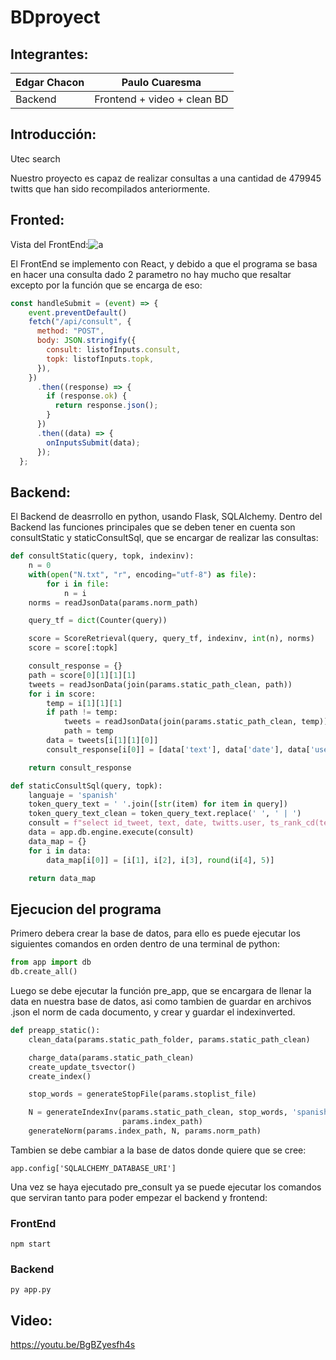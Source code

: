 # BDproyect

## Integrantes:
| Edgar Chacon| Paulo Cuaresma|
| ----- | ---- |
| Backend | Frontend + video + clean BD |

## Introducción:
Utec search

Nuestro proyecto es capaz de realizar consultas a una cantidad de 479945 twitts que han sido recompilados anteriormente.

## Fronted:
Vista del FrontEnd:![a](https://user-images.githubusercontent.com/66433825/173174346-12602b55-e706-4c97-aa06-25a072d2bcf7.jpg)


El FrontEnd se implemento con React, y debido a que el programa se basa en hacer una consulta dado 2 parametro no hay mucho que resaltar excepto por la función que se encarga de eso:


``` javascript 
const handleSubmit = (event) => {
    event.preventDefault()
    fetch("/api/consult", {
      method: "POST",
      body: JSON.stringify({
        consult: listofInputs.consult,
        topk: listofInputs.topk,
      }),
    })
      .then((response) => {
        if (response.ok) {
          return response.json();
        }
      })
      .then((data) => {
        onInputsSubmit(data);
      });
  };

```


## Backend:
El Backend de deasrrollo en python, usando Flask, SQLAlchemy.
Dentro del Backend las funciones principales que se deben tener en cuenta son consultStatic y staticConsultSql, que se encargar de realizar las consultas:
``` python 
def consultStatic(query, topk, indexinv):
    n = 0
    with(open("N.txt", "r", encoding="utf-8") as file):
        for i in file:
            n = i
    norms = readJsonData(params.norm_path)

    query_tf = dict(Counter(query))

    score = ScoreRetrieval(query, query_tf, indexinv, int(n), norms)
    score = score[:topk]

    consult_response = {}
    path = score[0][1][1][1]
    tweets = readJsonData(join(params.static_path_clean, path))
    for i in score:
        temp = i[1][1][1]
        if path != temp:
            tweets = readJsonData(join(params.static_path_clean, temp))
            path = temp
        data = tweets[i[1][1][0]]
        consult_response[i[0]] = [data['text'], data['date'], data['user'], round(i[1][0], 5)]

    return consult_response
```
``` python 
def staticConsultSql(query, topk):
    languaje = 'spanish'
    token_query_text = ' '.join([str(item) for item in query])
    token_query_text_clean = token_query_text.replace(' ', ' | ')
    consult = f"select id_tweet, text, date, twitts.user, ts_rank_cd(text_ts, query_ts) as score from twitts, to_tsquery('{languaje}', '{token_query_text_clean}') query_ts where query_ts @@ text_ts order by score desc limit {topk};"
    data = app.db.engine.execute(consult)
    data_map = {}
    for i in data:
        data_map[i[0]] = [i[1], i[2], i[3], round(i[4], 5)]

    return data_map
```


## Ejecucion del programa
Primero debera crear la base de datos, para ello es puede ejecutar los siguientes comandos en orden dentro de una terminal de python:
```python 
from app import db
db.create_all()
```

Luego se debe ejecutar la función pre_app, que se encargara de llenar la data en nuestra base de datos, asi como tambien de guardar en archivos .json el norm de cada documento, y crear y guardar el indexinverted.



``` python 
def preapp_static():
    clean_data(params.static_path_folder, params.static_path_clean)

    charge_data(params.static_path_clean)
    create_update_tsvector()
    create_index()

    stop_words = generateStopFile(params.stoplist_file)

    N = generateIndexInv(params.static_path_clean, stop_words, 'spanish',
                         params.index_path)
    generateNorm(params.index_path, N, params.norm_path)
```

Tambien se debe cambiar a la base de datos donde quiere que se cree:
```
app.config['SQLALCHEMY_DATABASE_URI'] 
```


Una vez se haya ejecutado pre_consult ya se puede ejecutar los comandos que serviran tanto para poder empezar el backend y frontend:
### FrontEnd
``` 
npm start
```
### Backend
```
py app.py
```




## Video:
https://youtu.be/BgBZyesfh4s
